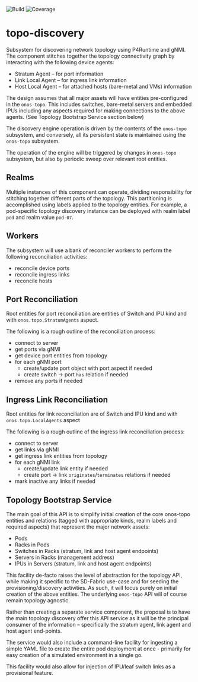 ![Build](https://github.com/onosproject/topo-discovery/workflows/build/badge.svg)
![Coverage](https://img.shields.io/badge/Coverage-0.0%25-red)

<!--
SPDX-FileCopyrightText: 2022 Intel Corporation

SPDX-License-Identifier: Apache-2.0
-->

# topo-discovery
Subsystem for discovering network topology using P4Runtime and gNMI. The component stitches together 
the topology connectivity graph by interacting with the following device agents:

* Stratum Agent – for port information
* Link Local Agent – for ingress link information
* Host Local Agent – for attached hosts (bare-metal and VMs) information

The design assumes that all major assets will have entities pre-configured in the `onos-topo`.
This includes switches, bare-metal servers and embedded IPUs including any aspects required for 
making connections to the above agents. (See Topology Bootstrap Service section below)

The discovery engine operation is driven by the contents of the `onos-topo` subsystem, and conversely,
all its persistent state is maintained using the `onos-topo` subsystem.

The operation of the engine will be triggered by changes in `onos-topo` subsystem, but also by periodic
sweep over relevant root entities.

## Realms
Multiple instances of this component can operate, dividing responsibility for stitching together
different parts of the topology. This partitioning is accomplished using labels applied to the
topology entities. For example, a pod-specific topology discovery instance can be deployed with
realm label `pod` and realm value `pod-07`.

## Workers
The subsystem will use a bank of reconciler workers to perform the following reconciliation activities:
* reconcile device ports
* reconcile ingress links
* reconcile hosts

## Port Reconciliation
Root entities for port reconciliation are entities of Switch and IPU kind and with `onos.topo.StratumAgents` aspect.

The following is a rough outline of the reconciliation process:
* connect to server
* get ports via gNMI
* get device port entities from topology
* for each gNMI port
  * create/update port object with port aspect if needed
  * create switch -> port `has` relation if needed
* remove any ports if needed

## Ingress Link Reconciliation
Root entities for link reconciliation are of Switch and IPU kind and with `onos.topo.LocalAgents` aspect

The following is a rough outline of the ingress link reconciliation process:
* connect to server
* get links via gNMI
* get ingress link entities from topology
* for each gNMI link
  * create/update link entity if needed
  * create port -> link `originates`/`terminates` relations if needed
* mark inactive any links if needed

## Topology Bootstrap Service
The main goal of this API is to simplify initial creation of the core onos-topo entities and relations 
(tagged with appropriate kinds, realm labels and required aspects) that represent the major network assets:

* Pods
* Racks in Pods
* Switches in Racks (stratum, link and host agent endpoints)
* Servers in Racks (management address)
* IPUs in Servers (stratum, link and host agent endpoints)

This facility de-facto raises the level of abstraction for the topology API, while making it specific to the
SD-Fabric use-case and for seeding the provisioning/discovery activities. As such, it will focus purely on
initial creation of the above entities. The underlying `onos-topo` API will of course remain topology agnostic.

Rather than creating a separate service component, the proposal is to have the main topology discovery offer 
this API service as it will be the principal consumer of the information – specifically the stratum agent, 
link agent and host agent end-points.

The service would also include a command-line facility for ingesting a simple YAML file to create the entire
pod deployment at once - primarily for easy creation of a simulated environment in a single go.

This facility would also allow for injection of IPU/leaf switch links as a provisional feature.

